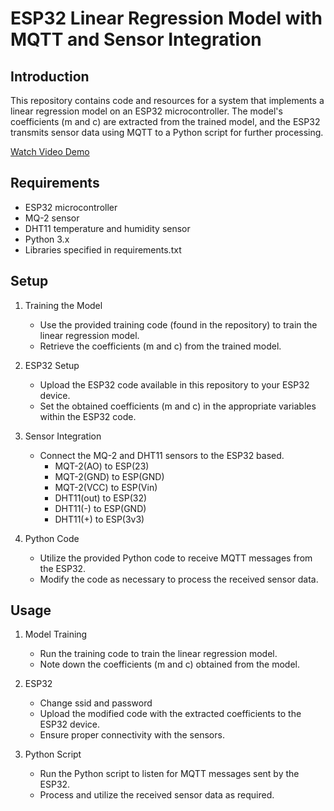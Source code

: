 # ESP32 Linear Regression Model with MQTT and Sensor Integration

## Introduction
This repository contains code and resources for a system that implements a linear regression model on an ESP32 microcontroller. The model's coefficients (m and c) are extracted from the trained model, and the ESP32 transmits sensor data using MQTT to a Python script for further processing.


[Watch Video Demo](https://github.com/shukur-alom/linear-regression-on-esp-esp32/blob/main/Media/video.mp4)

## Requirements
* ESP32 microcontroller
* MQ-2 sensor
* DHT11 temperature and humidity sensor
* Python 3.x
* Libraries specified in requirements.txt

## Setup
1. Training the Model

    * Use the provided training code (found in the repository) to train the linear regression model.
    * Retrieve the coefficients (m and c) from the trained model.
2. ESP32 Setup

    * Upload the ESP32 code available in this repository to your ESP32 device.
    * Set the obtained coefficients (m and c) in the appropriate variables within the ESP32 code.
3. Sensor Integration

    * Connect the MQ-2 and DHT11 sensors to the ESP32 based.
        * MQT-2(AO) to ESP(23)
        * MQT-2(GND) to ESP(GND)
        * MQT-2(VCC) to ESP(Vin)
        * DHT11(out) to ESP(32)
        * DHT11(-) to ESP(GND)
        * DHT11(+) to ESP(3v3)

4. Python Code

    * Utilize the provided Python code to receive MQTT messages from the ESP32.
    * Modify the code as necessary to process the received sensor data.

## Usage
1. Model Training

    * Run the training code to train the linear regression model.
    * Note down the coefficients (m and c) obtained from the model.

2. ESP32
    * Change ssid and password
    * Upload the modified code with the extracted coefficients to the ESP32 device.
    * Ensure proper connectivity with the sensors.
3. Python Script

    * Run the Python script to listen for MQTT messages sent by the ESP32.
    * Process and utilize the received sensor data as required.